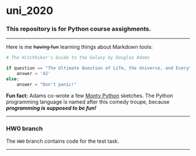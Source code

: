 # uni_2020
### This repository is for Python course assighments.
*****
Here is me ~~having fun~~ learning things about Markdown tools: 
```python
# The Hitchhiker's Guide to the Galaxy by Douglas Adams

if question == "The Ultimate Question of Life, the Universe, and Everything":
    answer = '42'
else:
    answer = "Don't panic!"
```

**Fun fact:** Adams co-wrote a few [Monty Python](https://en.wikipedia.org/wiki/Monty_Python) sketches. The Python programming language is named after this comedy troupe, because **_programming is supposed to be fun!_**
******
### HW0 branch

The `HW0` branch contains code for the test task.
******
